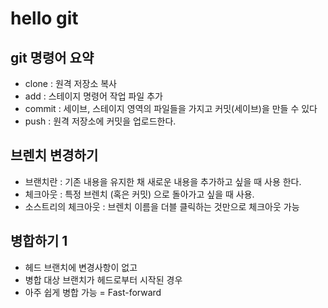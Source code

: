 # hello git

## git 명령어 요약

- clone : 원격 저장소 복사
- add : 스테이지 명령어 작업 파일 추가
- commit : 세이브, 스테이지 영역의 파일들을 가지고 커밋(세이브)을 만들 수 있다
- push : 원격 저장소에 커밋을 업로드한다.

## 브렌치 변경하기

- 브랜치란 :  기존 내용을 유지한 채 새로운 내용을 추가하고 싶을 때 사용 한다.
- 체크아웃 : 특정 브렌치 (혹은 커밋) 으로 돌아가고 싶을 때 사용.
- 소스트리의 체크아웃 : 브렌치 이름을 더블 클릭하는 것만으로 체크아웃 가능

## 병합하기 1

- 헤드 브랜치에 변경사항이 없고
- 병합 대상 브랜치가 헤드로부터 시작된 경우
- 아주 쉽게 병합 가능 = Fast-forward


